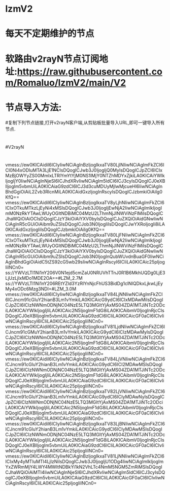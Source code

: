 # lzmV2

# 每天不定期维护的节点  

# 软路由v2rayN节点订阅地址:https://raw.githubusercontent.com/Romaluo/lzmV2/main/V2
#
# 节点导入方法:
#复制下列节点链接,打开v2rayN客户端,从剪贴板批量导入URL,即可一键导入所有节点.
#
#V2rayN
#
vmess://ew0KICAidiI6ICIyIiwNCiAgInBzIjogIkxaTV80LjlNIiwNCiAgImFkZCI6ICI0Ni4xODIuMTA3LjE1NCIsDQogICJwb3J0IjogIjQ0MyIsDQogICJpZCI6ICIxMzBjOWYyZS00MmIxLTRlYmYtYjM0NS1lMjY0NTZhMDYxZjkiLA0KICAiYWlkIjogIjY0IiwNCiAgInNjeSI6ICJhdXRvIiwNCiAgIm5ldCI6ICJ3cyIsDQogICJ0eXBlIjogIm5vbmUiLA0KICAiaG9zdCI6ICJ3d3cuMDUyMjIwMjcueHl6IiwNCiAgInBhdGgiOiAiL2Zvb3RlcnMiLA0KICAidGxzIjogInRscyIsDQogICJzbmkiOiAiIg0KfQ==
vmess://ew0KICAidiI6ICIyIiwNCiAgInBzIjogIkxaTV8yLjhNIiwNCiAgImFkZCI6ICIxOTkuMTkzLjEyNi4xMSIsDQogICJwb3J0IjogIjEwNjA2IiwNCiAgImlkIjogImM0NzRkYTAwLWUyOGItNDBiMC04MzU2LThmNjJlNWViNzFlMiIsDQogICJhaWQiOiAiOCIsDQogICJzY3kiOiAiYXV0byIsDQogICJuZXQiOiAidGNwIiwNCiAgInR5cGUiOiAibm9uZSIsDQogICJob3N0IjogIiIsDQogICJwYXRoIjogIi8iLA0KICAidGxzIjogIiIsDQogICJzbmkiOiAiIg0KfQ==
vmess://ew0KICAidiI6ICIyIiwNCiAgInBzIjogIkxaTV80LjFNIiwNCiAgImFkZCI6ICIxOTkuMTkzLjEyNi4xMSIsDQogICJwb3J0IjogIjEwNjA2IiwNCiAgImlkIjogImM0NzRkYTAwLWUyOGItNDBiMC04MzU2LThmNjJlNWViNzFlMiIsDQogICJhaWQiOiAiOCIsDQogICJzY3kiOiAiYXV0byIsDQogICJuZXQiOiAidGNwIiwNCiAgInR5cGUiOiAibm9uZSIsDQogICJob3N0IjogInQubWUvdnBuaGF0IiwNCiAgInBhdGgiOiAidC5tZS92cG5wb29sIiwNCiAgInRscyI6ICIiLA0KICAic25pIjogIiINCn0=
ss://YWVzLTI1Ni1nY206V0N1ejd5cmZaU0NRUVhTTnJ0R1B6MkhUQDg0LjE3LjUzLjIxMDo1MDE2OA==#LZM_2.7M
ss://YWVzLTI1Ni1nY206REtYZld3YzRlYnNjcFhUS3BidDg1clNIQDkxLjkwLjEyMy4xODc6Mzg3NDI=#LZM_3.0M
vmess://ew0KICAidiI6ICIyIiwNCiAgInBzIjogIkxaTV84LjNNIiwNCiAgImFkZCI6ICJncm91cGIuY2hianB3Lm1vYmkiLA0KICAicG9ydCI6ICIxMDAwMiIsDQogICJpZCI6ICIzNWNmODNjNC04NzE5LTQ3MGItYjAxMS04ZDA1MTJiNTc2ODciLA0KICAiYWlkIjogIjIiLA0KICAic2N5IjogImF1dG8iLA0KICAibmV0IjogInRjcCIsDQogICJ0eXBlIjogIm5vbmUiLA0KICAiaG9zdCI6ICIiLA0KICAicGF0aCI6ICIvIiwNCiAgInRscyI6ICIiLA0KICAic25pIjogIiINCn0=
vmess://ew0KICAidiI6ICIyIiwNCiAgInBzIjogIkxaTV81LjdNIiwNCiAgImFkZCI6ICJncm91cGMuY2hianB3Lm1vYmkiLA0KICAicG9ydCI6ICIzMDAwMyIsDQogICJpZCI6ICIzNWNmODNjNC04NzE5LTQ3MGItYjAxMS04ZDA1MTJiNTc2ODciLA0KICAiYWlkIjogIjIiLA0KICAic2N5IjogImF1dG8iLA0KICAibmV0IjogInRjcCIsDQogICJ0eXBlIjogIm5vbmUiLA0KICAiaG9zdCI6ICIiLA0KICAicGF0aCI6ICIvIiwNCiAgInRscyI6ICIiLA0KICAic25pIjogIiINCn0=
vmess://ew0KICAidiI6ICIyIiwNCiAgInBzIjogIkxaTV84LjVNIiwNCiAgImFkZCI6ICJncm91cGIuY2hianB3Lm1vYmkiLA0KICAicG9ydCI6ICI2MDAwMSIsDQogICJpZCI6ICIzNWNmODNjNC04NzE5LTQ3MGItYjAxMS04ZDA1MTJiNTc2ODciLA0KICAiYWlkIjogIjIiLA0KICAic2N5IjogImF1dG8iLA0KICAibmV0IjogInRjcCIsDQogICJ0eXBlIjogIm5vbmUiLA0KICAiaG9zdCI6ICIiLA0KICAicGF0aCI6ICIvIiwNCiAgInRscyI6ICIiLA0KICAic25pIjogIiINCn0=
vmess://ew0KICAidiI6ICIyIiwNCiAgInBzIjogIkxaTV82LjVNIiwNCiAgImFkZCI6ICJncm91cGIuY2hianB3Lm1vYmkiLA0KICAicG9ydCI6ICIyMDAwNyIsDQogICJpZCI6ICIzNWNmODNjNC04NzE5LTQ3MGItYjAxMS04ZDA1MTJiNTc2ODciLA0KICAiYWlkIjogIjIiLA0KICAic2N5IjogImF1dG8iLA0KICAibmV0IjogInRjcCIsDQogICJ0eXBlIjogIm5vbmUiLA0KICAiaG9zdCI6ICIiLA0KICAicGF0aCI6ICIvIiwNCiAgInRscyI6ICIiLA0KICAic25pIjogIiINCn0=
vmess://ew0KICAidiI6ICIyIiwNCiAgInBzIjogIkxaTV83LjBNIiwNCiAgImFkZCI6ICJncm91cGIuY2hianB3Lm1vYmkiLA0KICAicG9ydCI6ICIyMDAwMSIsDQogICJpZCI6ICIzNWNmODNjNC04NzE5LTQ3MGItYjAxMS04ZDA1MTJiNTc2ODciLA0KICAiYWlkIjogIjIiLA0KICAic2N5IjogImF1dG8iLA0KICAibmV0IjogInRjcCIsDQogICJ0eXBlIjogIm5vbmUiLA0KICAiaG9zdCI6ICIiLA0KICAicGF0aCI6ICIvIiwNCiAgInRscyI6ICIiLA0KICAic25pIjogIiINCn0=
vmess://ew0KICAidiI6ICIyIiwNCiAgInBzIjogIkxaTV81LjNNIiwNCiAgImFkZCI6ICIxMy4yMTIuMTI4LjIzNiIsDQogICJwb3J0IjogIjU1ODg4IiwNCiAgImlkIjogImYxZWRmMjY4LWY4MWItNDBkYi1kN2VhLTc4NmM5NGM5ZmRiMSIsDQogICJhaWQiOiAiMTI4IiwNCiAgInNjeSI6ICJhdXRvIiwNCiAgIm5ldCI6ICJ3cyIsDQogICJ0eXBlIjogIm5vbmUiLA0KICAiaG9zdCI6ICIiLA0KICAicGF0aCI6ICIvIiwNCiAgInRscyI6ICIiLA0KICAic25pIjogIiINCn0=
